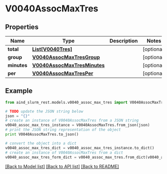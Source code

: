 # V0040AssocMaxTres


## Properties

Name | Type | Description | Notes
------------ | ------------- | ------------- | -------------
**total** | [**List[V0040Tres]**](V0040Tres.md) |  | [optional] 
**group** | [**V0040AssocMaxTresGroup**](V0040AssocMaxTresGroup.md) |  | [optional] 
**minutes** | [**V0040AssocMaxTresMinutes**](V0040AssocMaxTresMinutes.md) |  | [optional] 
**per** | [**V0040AssocMaxTresPer**](V0040AssocMaxTresPer.md) |  | [optional] 

## Example

```python
from aind_slurm_rest.models.v0040_assoc_max_tres import V0040AssocMaxTres

# TODO update the JSON string below
json = "{}"
# create an instance of V0040AssocMaxTres from a JSON string
v0040_assoc_max_tres_instance = V0040AssocMaxTres.from_json(json)
# print the JSON string representation of the object
print V0040AssocMaxTres.to_json()

# convert the object into a dict
v0040_assoc_max_tres_dict = v0040_assoc_max_tres_instance.to_dict()
# create an instance of V0040AssocMaxTres from a dict
v0040_assoc_max_tres_form_dict = v0040_assoc_max_tres.from_dict(v0040_assoc_max_tres_dict)
```
[[Back to Model list]](../README.md#documentation-for-models) [[Back to API list]](../README.md#documentation-for-api-endpoints) [[Back to README]](../README.md)


